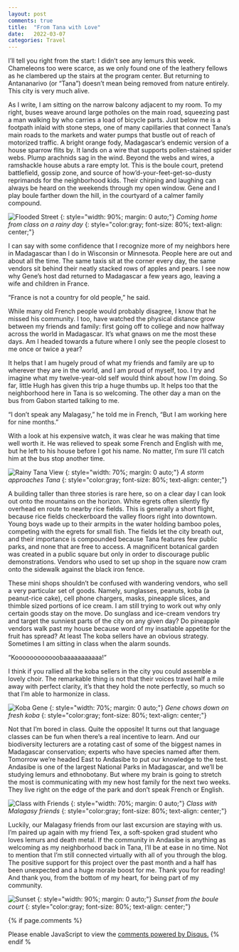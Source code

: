 ```yaml
---
layout: post
comments: true
title:  "From Tana with Love"
date:   2022-03-07
categories: Travel
---
```

I’ll tell you right from the start: I didn’t see any lemurs this week. Chameleons too were scarce, as we only found one of the leathery fellows as he clambered up the stairs at the program center. But returning to Antananarivo (or “Tana”) doesn’t mean being removed from nature entirely. This city is very much alive. 

As I write, I am sitting on the narrow balcony adjacent to my room. To my right, buses weave around large potholes on the main road, squeezing past a man walking by who carries a load of bicycle parts. Just below me is a footpath inlaid with stone steps, one of many capillaries that connect Tana’s main roads to the markets and water pumps that bustle out of reach of motorized traffic. A bright orange fody, Madagascar’s endemic version of a house sparrow flits by. It lands on a wire that supports pollen-stained spider webs. Plump arachnids sag in the wind. Beyond the webs and wires, a ramshackle house abuts a rare empty lot. This is the boule court, pretend battlefield, gossip zone, and source of how’d-your-feet-get-so-dusty reprimands for the neighborhood kids. Their chirping and laughing can always be heard on the weekends through my open window. Gene and I play boule farther down the hill, in the courtyard of a calmer family compound.

![Flooded Street](/assets/floodedstreet.JPG)
{: style="width: 90%; margin: 0 auto;"}
*Coming home from class on a rainy day*
{: style="color:gray; font-size: 80%; text-align: center;"}

I can say with some confidence that I recognize more of my neighbors here in Madagascar than I do in Wisconsin or Minnesota. People here are out and about all the time. The same taxis sit at the corner every day, the same vendors sit behind their neatly stacked rows of apples and pears. I see now why Gene’s host dad returned to Madagascar a few years ago, leaving a wife and children in France.

“France is not a country for old people,” he said.

While many old French people would probably disagree, I know that he missed his community. I too, have watched the physical distance grow between my friends and family: first going off to college and now halfway across the world in Madagascar. It’s what gnaws on me the most these days. Am I headed towards a future where I only see the people closest to me once or twice a year? 

It helps that I am hugely proud of what my friends and family are up to wherever they are in the world, and I am proud of myself, too. I try and imagine what my twelve-year-old self would think about how I’m doing. So far, little Hugh has given this trip a huge thumbs up. It helps too that the neighborhood here in Tana is so welcoming. The other day a man on the bus from Gabon started talking to me. 

“I don’t speak any Malagasy,” he told me in French, “But I am working here for nine months.”

With a look at his expensive watch, it was clear he was making that time well worth it. He was relieved to speak some French and English with me, but he left to his house before I got his name. No matter, I’m sure I’ll catch him at the bus stop another time. 

![Rainy Tana View](/assets/rainytanaview.JPG)
{: style="width: 70%; margin: 0 auto;"}
*A storm approaches Tana*
{: style="color:gray; font-size: 80%; text-align: center;"}

A building taller than three stories is rare here, so on a clear day I can look out onto the mountains on the horizon. White egrets often silently fly overhead en route to nearby rice fields. This is generally a short flight, because rice fields checkerboard the valley floors right into downtown. Young boys wade up to their armpits in the water holding bamboo poles, competing with the egrets for small fish. The fields let the city breath out, and their importance is compounded because Tana features few public parks, and none that are free to access. A magnificent botanical garden was created in a public square but only in order to discourage public demonstrations. Vendors who used to set up shop in the square now cram onto the sidewalk against the black iron fence.
 
These mini shops shouldn’t be confused with wandering vendors, who sell a very particular set of goods. Namely, sunglasses, peanuts, koba (a peanut-rice cake), cell phone chargers, masks, pineapple slices, and thimble sized portions of ice cream. I am still trying to work out why only certain goods stay on the move. Do sunglass and ice-cream vendors try and target the sunniest parts of the city on any given day? Do pineapple vendors walk past my house because word of my insatiable appetite for the fruit has spread? At least The koba sellers have an obvious strategy. Sometimes I am sitting in class when the alarm sounds.

“Koooooooooooobaaaaaaaaaaa!”

I think if you rallied all the koba sellers in the city you could assemble a lovely choir. The remarkable thing is not that their voices travel half a mile away with perfect clarity, it’s that they hold the note perfectly, so much so that I’m able to harmonize in class. 

![Koba Gene](/assets/genekoba.JPG)
{: style="width: 70%; margin: 0 auto;"}
*Gene chows down on fresh koba*
{: style="color:gray; font-size: 80%; text-align: center;"}

Not that I’m bored in class. Quite the opposite! It turns out that language classes can be fun when there’s a real incentive to learn. And our biodiversity lecturers are a rotating cast of some of the biggest names in Madagascar conservation; experts who have species named after them. Tomorrow we’re headed East to Andasibe to put our knowledge to the test. Andasibe is one of the largest National Parks in Madagascar, and we’ll be studying lemurs and ethnobotany. But where my brain is going to stretch the most is communicating with my new host family for the next two weeks. They live right on the edge of the park and don’t speak French or English.

![Class with Friends](/assets/classwithfriends.JPG)
{: style="width: 70%; margin: 0 auto;"}
*Class with Malagasy friends*
{: style="color:gray; font-size: 80%; text-align: center;"}

Luckily, our Malagasy friends from our last excursion are staying with us. I’m paired up again with my friend Tex, a soft-spoken grad student who loves lemurs and death metal. If the community in Andasibe is anything as welcoming as my neighborhood back in Tana, I’ll be at ease in no time. Not to mention that I’m still connected virtually with all of you through the blog. The positive support for this project over the past month and a half has been unexpected and a huge morale boost for me. Thank you for reading! And thank you, from the bottom of my heart, for being part of my community.

![Sunset](/assets/neighborhoodsunset.JPG)
{: style="width: 90%; margin: 0 auto;"}
*Sunset from the boule court*
{: style="color:gray; font-size: 80%; text-align: center;"}

{% if page.comments %}
<div id="disqus_thread"></div>
<script>
    /**
    *  RECOMMENDED CONFIGURATION VARIABLES: EDIT AND UNCOMMENT THE SECTION BELOW TO INSERT DYNAMIC VALUES FROM YOUR PLATFORM OR CMS.
    *  LEARN WHY DEFINING THESE VARIABLES IS IMPORTANT: https://disqus.com/admin/universalcode/#configuration-variables    */
    /*
    var disqus_config = function () {
    this.page.url = 'https://www.hughgabriel.com/Travel/2022/03/07/From-Tana-with-Love-.html';  // Replace PAGE_URL with your page's canonical URL variable
    this.page.identifier = '/Travel/2022/03/07/From-Tana-with-Love.html'; // Replace PAGE_IDENTIFIER with your page's unique identifier variable
    };
    */
    (function() { // DON'T EDIT BELOW THIS LINE
    var d = document, s = d.createElement('script');
    s.src = 'https://hughsblog-1.disqus.com/embed.js';
    s.setAttribute('data-timestamp', +new Date());
    (d.head || d.body).appendChild(s);
    })();
</script>
<noscript>Please enable JavaScript to view the <a href="https://disqus.com/?ref_noscript">comments powered by Disqus.</a></noscript>
{% endif %